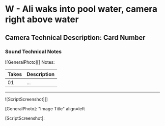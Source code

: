# W - Ali waks into pool water, camera right above water

## Camera Technical Description: Card Number

### Sound Technical Notes

![GeneralPhoto][]
Notes: 

| Takes | Description |
|:---|:----|
| 01 | ... |

----

![ScriptScreenshot][]


[GeneralPhoto]:  "Image Title" align=left

[ScriptScreenshot]: 